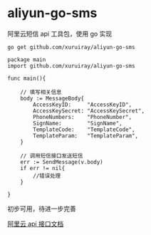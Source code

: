 # aliyun-go-sms
阿里云短信 api 工具包，使用 go 实现

```
go get github.com/xuruiray/aliyun-go-sms
```

```
package main
import github.com/xuruiray/aliyun-go-sms

func main(){

    // 填写相关信息
    body := MessageBody{
        AccessKeyID:     "AccessKeyID",
        AccessKeySecret: "AccessKeySecret",
        PhoneNumbers:    "PhoneNumber",
        SignName:        "SignName",
        TemplateCode:    "TemplateCode",
        TemplateParam:   "TemplateParam",
    }
    
    // 调用短信接口发送短信
    err := SendMessage(v.body)
    if err != nil{
        //错误处理
    }

}

```

初步可用，待进一步完善

[阿里云 api 接口文档](https://help.aliyun.com/document_detail/56189.html?spm=a2c4g.11186623.6.580.LaGR0O)